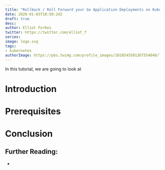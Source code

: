 ```yaml
---
title: "Rollback / Roll Forward your Go Application Deployments on Kubernetes"
date: 2020-01-03T18:58:24Z
draft: true
desc: 
author: Elliot Forbes
twitter: https://twitter.com/elliot_f
series: 
image: logo.svg
tags:
- kubernetes
authorImage: https://pbs.twimg.com/profile_images/1028545501367554048/lzr43cQv_400x400.jpg
---
```


<!-- TODO: Write This :)  -->

In this tutorial, we are going to look at 

# Introduction

# Prerequisites

# Conclusion

## Further Reading:

* []()